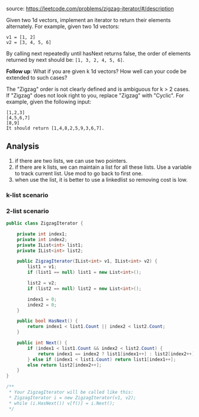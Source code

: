 source: https://leetcode.com/problems/zigzag-iterator/#/description

Given two 1d vectors, implement an iterator to return their elements alternately. For example, given two 1d vectors:

```
v1 = [1, 2]
v2 = [3, 4, 5, 6]
```

By calling next repeatedly until hasNext returns false, the order of elements returned by next should be: `[1, 3, 2, 4, 5, 6]`.

**Follow up**: What if you are given k 1d vectors? How well can your code be extended to such cases?

The "Zigzag" order is not clearly defined and is ambiguous for k > 2 cases. 
If "Zigzag" does not look right to you, replace "Zigzag" with "Cyclic". For example, given the following input:
```
[1,2,3]
[4,5,6,7]
[8,9]
It should return [1,4,8,2,5,9,3,6,7].
```

## Analysis
1. if there are two lists, we can use two pointers. 
2. if there are k lists, we can maintain a list for all these lists. 
Use a variable to track current list. Use mod to go back to first one.
3. when use the list, it is better to use a linkedlist so removing cost is low.

### k-list scenario

### 2-list scenario
```c#
public class ZigzagIterator {

	private int index1;
	private int index2;
	private IList<int> list1;
	private IList<int> list2;	

    public ZigzagIterator(IList<int> v1, IList<int> v2) {
        list1 = v1;
        if (list1 == null) list1 = new List<int>();

        list2 = v2;
        if (list2 == null) list2 = new List<int>();

        index1 = 0;
        index2 = 0;
    }

    public bool HasNext() {
        return index1 < list1.Count || index2 < list2.Count;
    }

    public int Next() {    	
     	if (index1 < list1.Count && index2 < list2.Count) {
     		return index1 == index2 ? list1[index1++] : list2[index2++];
     	} else if (index1 < list1.Count) return list1[index1++];
     	else return list2[index2++];
    }
}

/**
 * Your ZigzagIterator will be called like this:
 * ZigzagIterator i = new ZigzagIterator(v1, v2);
 * while (i.HasNext()) v[f()] = i.Next();
 */
```
